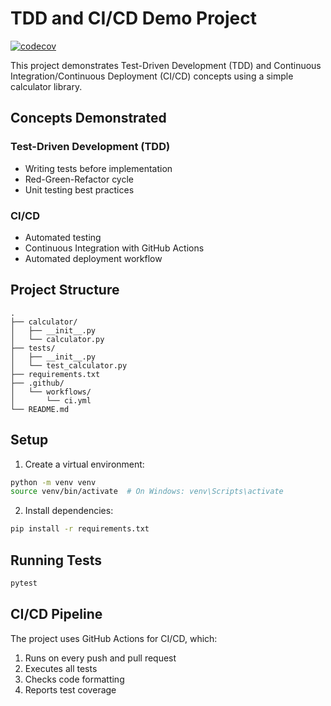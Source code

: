 # TDD and CI/CD Demo Project

[![codecov](https://codecov.io/gh/rayluo88/cicd-demo/branch/main/graph/badge.svg)](https://codecov.io/gh/rayluo88/cicd-demo)

This project demonstrates Test-Driven Development (TDD) and Continuous Integration/Continuous Deployment (CI/CD) concepts using a simple calculator library.

## Concepts Demonstrated

### Test-Driven Development (TDD)
- Writing tests before implementation
- Red-Green-Refactor cycle
- Unit testing best practices

### CI/CD
- Automated testing
- Continuous Integration with GitHub Actions
- Automated deployment workflow

## Project Structure
```
.
├── calculator/
│   ├── __init__.py
│   └── calculator.py
├── tests/
│   ├── __init__.py
│   └── test_calculator.py
├── requirements.txt
├── .github/
│   └── workflows/
│       └── ci.yml
└── README.md
```

## Setup
1. Create a virtual environment:
```bash
python -m venv venv
source venv/bin/activate  # On Windows: venv\Scripts\activate
```

2. Install dependencies:
```bash
pip install -r requirements.txt
```

## Running Tests
```bash
pytest
```

## CI/CD Pipeline
The project uses GitHub Actions for CI/CD, which:
1. Runs on every push and pull request
2. Executes all tests
3. Checks code formatting
4. Reports test coverage 